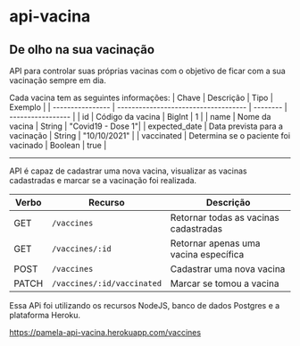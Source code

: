 # api-vacina

## De olho na sua vacinação

API para controlar suas próprias vacinas com o objetivo de ficar com a sua vacinação sempre em dia.

Cada vacina tem as seguintes informações:
| Chave            | Descrição                            | Tipo     | Exemplo           |
| ---------------- | ------------------------------------ | -------- | ----------------- |
| id               | Código da vacina                     | BigInt   | 1                 |
| name             | Nome da vacina                       | String   | "Covid19 - Dose 1"|
| expected_date    | Data prevista para a vacinação       | String   | "10/10/2021"      |
| vaccinated       | Determina se o paciente foi vacinado | Boolean  | true              |

---

API é capaz de cadastrar uma nova vacina, visualizar as vacinas cadastradas e marcar se a vacinação foi realizada.

| Verbo        | Recurso                    | Descrição                              |
| ------------ | -------------------------- | -------------------------------------- |
| GET          | `/vaccines`                 | Retornar todas as vacinas cadastradas  |
| GET          | `/vaccines/:id`             | Retornar apenas uma vacina específica  |
| POST         | `/vaccines`                | Cadastrar uma nova vacina              |
| PATCH        | `/vaccines/:id/vaccinated`  | Marcar se tomou a vacina               |




Essa APi foi utilizando os recursos NodeJS, banco de dados Postgres e a plataforma Heroku.




https://pamela-api-vacina.herokuapp.com/vaccines